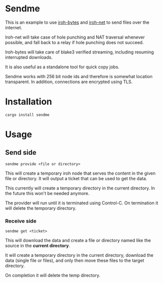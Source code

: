 # Sendme

This is an example to use [iroh-bytes](https://crates.io/crates/iroh-bytes) and
[iroh-net](https://crates.io/crates/iroh-net) to send files over the internet.

Iroh-net will take case of hole punching and NAT traversal whenever possible, and
fall back to a relay if hole punching does not succeed.

Iroh-bytes will take care of blake3 verified streaming, including resuming
interrupted downloads.

It is also useful as a standalone tool for quick copy jobs.

Sendme works with 256 bit node ids and therefore is somewhat location transparent. In addition, connections are encrypted using TLS.

# Installation

```
cargo install sendme
```

# Usage

## Send side

```
sendme provide <file or directory>
```

This will create a temporary iroh node that serves the content in the given file or directory.
It will output a ticket that can be used to get the data.

This currently will create a temporary directory in the current directory. In the future this
won't be needed anymore.

The provider will run until it is terminated using Control-C. On termination it will delete
the temporary directory.

### Receive side

```
sendme get <ticket>
```

This will download the data and create a file or directory named like the source
in the **current directory**.

It will create a temporary directory in the current directory, download the data (single
file or files), and only then move these files to the target directory.

On completion it will delete the temp directory.
